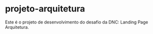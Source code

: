 # projeto-arquitetura
Este é o projeto de desenvolvimento do desafio da DNC: Landing Page Arquitetura.
